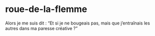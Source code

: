 # roue-de-la-flemme
Alors je me suis dit : “Et si je ne bougeais pas, mais que j’entraînais les autres dans ma paresse créative ?”
